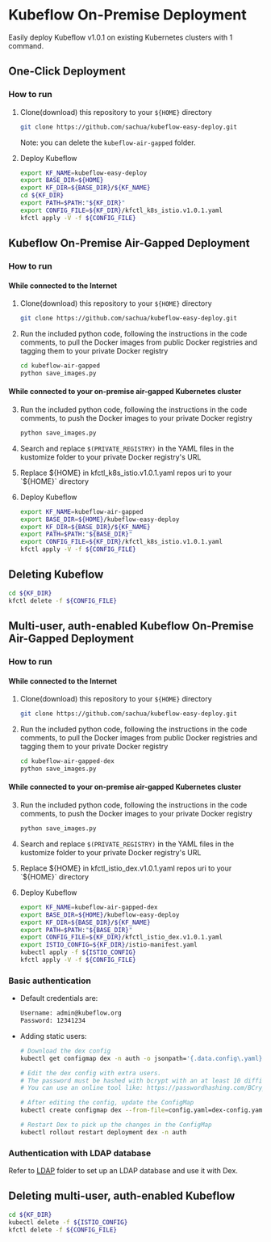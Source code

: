 # Kubeflow On-Premise Deployment

Easily deploy Kubeflow v1.0.1 on existing Kubernetes clusters with 1 command.

## One-Click Deployment

### How to run

1. Clone(download) this repository to your `${HOME}` directory

    ```bash
    git clone https://github.com/sachua/kubeflow-easy-deploy.git
    ```
    
    Note: you can delete the `kubeflow-air-gapped` folder.

2. Deploy Kubeflow

    ```bash
    export KF_NAME=kubeflow-easy-deploy
    export BASE_DIR=${HOME}
    export KF_DIR=${BASE_DIR}/${KF_NAME}
    cd ${KF_DIR}
    export PATH=$PATH:"${KF_DIR}"
    export CONFIG_FILE=${KF_DIR}/kfctl_k8s_istio.v1.0.1.yaml
    kfctl apply -V -f ${CONFIG_FILE}
    ```

## Kubeflow On-Premise Air-Gapped Deployment

### How to run

#### While connected to the Internet

1. Clone(download) this repository to your `${HOME}` directory

    ```bash
    git clone https://github.com/sachua/kubeflow-easy-deploy.git
    ```
    
2. Run the included python code, following the instructions in the code comments, to pull the Docker images from public Docker registries and tagging them to your private Docker registry

    ```bash
    cd kubeflow-air-gapped
    python save_images.py
    ```
    
#### While connected to your on-premise air-gapped Kubernetes cluster

3. Run the included python code, following the instructions in the code comments, to push the Docker images to your private Docker registry

    ```bash
    python save_images.py
    ```
    
4. Search and replace `$(PRIVATE_REGISTRY)` in the YAML files in the kustomize folder to your private Docker registry's URL

5. Replace ${HOME} in kfctl_k8s_istio.v1.0.1.yaml repos uri to your `${HOME}` directory

6. Deploy Kubeflow

    ```bash
    export KF_NAME=kubeflow-air-gapped
    export BASE_DIR=${HOME}/kubeflow-easy-deploy
    export KF_DIR=${BASE_DIR}/${KF_NAME}
    export PATH=$PATH:"${BASE_DIR}"
    export CONFIG_FILE=${KF_DIR}/kfctl_k8s_istio.v1.0.1.yaml
    kfctl apply -V -f ${CONFIG_FILE}
    ```
## Deleting Kubeflow

```bash
cd ${KF_DIR}
kfctl delete -f ${CONFIG_FILE}
```



## Multi-user, auth-enabled Kubeflow On-Premise Air-Gapped Deployment

### How to run

#### While connected to the Internet

1. Clone(download) this repository to your `${HOME}` directory

    ```bash
    git clone https://github.com/sachua/kubeflow-easy-deploy.git
    ```
    
2. Run the included python code, following the instructions in the code comments, to pull the Docker images from public Docker registries and tagging them to your private Docker registry

    ```bash
    cd kubeflow-air-gapped-dex
    python save_images.py
    ```
    
#### While connected to your on-premise air-gapped Kubernetes cluster

3. Run the included python code, following the instructions in the code comments, to push the Docker images to your private Docker registry

    ```bash
    python save_images.py
    ```
    
4. Search and replace `$(PRIVATE_REGISTRY)` in the YAML files in the kustomize folder to your private Docker registry's URL

5. Replace ${HOME} in kfctl_istio_dex.v1.0.1.yaml repos uri to your `${HOME}` directory

6. Deploy Kubeflow

    ```bash
    export KF_NAME=kubeflow-air-gapped-dex
    export BASE_DIR=${HOME}/kubeflow-easy-deploy
    export KF_DIR=${BASE_DIR}/${KF_NAME}
    export PATH=$PATH:"${BASE_DIR}"
    export CONFIG_FILE=${KF_DIR}/kfctl_istio_dex.v1.0.1.yaml
    export ISTIO_CONFIG=${KF_DIR}/istio-manifest.yaml
    kubectl apply -f ${ISTIO_CONFIG}
    kfctl apply -V -f ${CONFIG_FILE}
    ```

### Basic authentication

- Default credentials are:

    ```bash
    Username: admin@kubeflow.org
    Password: 12341234
    ```

- Adding static users:

    ```bash
    # Download the dex config
    kubectl get configmap dex -n auth -o jsonpath='{.data.config\.yaml}' > dex-config.yaml

    # Edit the dex config with extra users.
    # The password must be hashed with bcrypt with an at least 10 difficulty level.
    # You can use an online tool like: https://passwordhashing.com/BCrypt

    # After editing the config, update the ConfigMap
    kubectl create configmap dex --from-file=config.yaml=dex-config.yaml -n auth --dry-run -oyaml | kubectl apply -f -

    # Restart Dex to pick up the changes in the ConfigMap
    kubectl rollout restart deployment dex -n auth
    ```

### Authentication with LDAP database

Refer to [LDAP](LDAP/) folder to set up an LDAP database and use it with Dex.

## Deleting multi-user, auth-enabled Kubeflow

```bash
cd ${KF_DIR}
kubectl delete -f ${ISTIO_CONFIG}
kfctl delete -f ${CONFIG_FILE}
```
